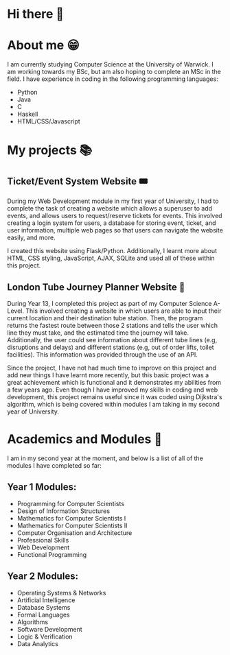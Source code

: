# Hi there 👋

<!--
**farheenfahim100/farheenfahim100** is a ✨ _special_ ✨ repository because its `README.md` (this file) appears on your GitHub profile.

Here are some ideas to get you started:

- 🔭 I’m currently working on ...
- 🌱 I’m currently learning ...
- 👯 I’m looking to collaborate on ...
- 🤔 I’m looking for help with ...
- 💬 Ask me about ...
- 📫 How to reach me: ...
- 😄 Pronouns: ...
- ⚡ Fun fact: ...
-->

# About me 😁

I am currently studying Computer Science at the University of Warwick. I am working towards my BSc, but am also hoping to complete an MSc in the field. I have experience in coding in the following programming languages:

- Python
- Java
- C
- Haskell
- HTML/CSS/Javascript


# My projects 📚

## Ticket/Event System Website 🎟️

During my Web Development module in my first year of University, I had to complete the task of creating a website which allows a superuser to add events, and allows users to request/reserve tickets for events. This involved creating a login system for users, a database for storing event, ticket, and user information, multiple web pages so that users can navigate the website easily, and more. 

I created this website using Flask/Python. Additionally, I learnt more about HTML, CSS styling, JavaScript, AJAX, SQLite and used all of these within this project. 

## London Tube Journey Planner Website 🚊

During Year 13, I completed this project as part of my Computer Science A-Level. This involved creating a website in which users are able to input their current location and their destination tube station. Then, the program returns the fastest route between those 2 stations and tells the user which line they must take, and the estimated time the journey will take. Additionally, the user could see information about different tube lines (e.g, disruptions and delays) and different stations (e.g, out of order lifts, toilet facilities). This information was provided through the use of an API. 

Since the project, I have not had much time to improve on this project and add new things I have learnt more recently, but this basic project was a great achievement which is functional and it demonstrates my abilities from a few years ago. Even though I have improved my skills in coding and web development, this project remains useful since it was coded using Dijkstra's algorithm, which is being covered within modules I am taking in my second year of University.

# Academics and Modules 📓

I am in my second year at the moment, and below is a list of all of the modules I have completed so far:

## Year 1 Modules:

- Programming for Computer Scientists
- Design of Information Structures
- Mathematics for Computer Scientists I
- Mathematics for Computer Scientists II
- Computer Organisation and Architecture
- Professional Skills
- Web Development
- Functional Programming

## Year 2 Modules:

- Operating Systems & Networks
- Artificial Intelligence
- Database Systems
- Formal Languages
- Algorithms
- Software Development
- Logic & Verification
- Data Analytics



